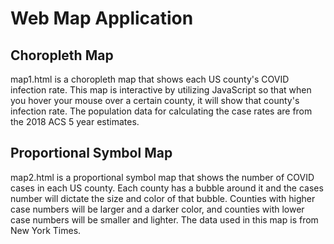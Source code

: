 # Web Map Application

## Choropleth Map

map1.html is a choropleth map that shows each US county's COVID infection rate. This map is interactive by utilizing JavaScript so that when you hover your mouse over a certain county, it will show that county's infection rate. The population data for calculating the case rates are from the 2018 ACS 5 year estimates.



## Proportional Symbol Map

map2.html is a proportional symbol map that shows the number of COVID cases in each US county. Each county has a bubble around it and the cases number will dictate the size and color of that bubble. Counties with higher case numbers will be larger and a darker color, and counties with lower case numbers will be smaller and lighter. The data used in this map is from New York Times.